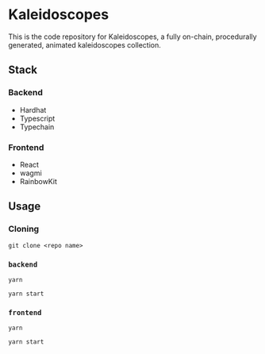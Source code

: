 # Kaleidoscopes

This is the code repository for Kaleidoscopes, a fully on-chain, procedurally generated, animated kaleidoscopes collection.

## Stack

### Backend

- Hardhat
- Typescript
- Typechain

### Frontend

- React
- wagmi
- RainbowKit

## Usage

### Cloning

```
git clone <repo name>
```

### `backend`

```
yarn
```

```
yarn start
```

### `frontend`

```
yarn
```

```
yarn start
```
